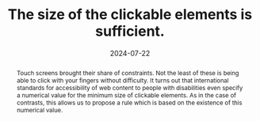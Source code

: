 ---
N: '181'
Rubrique: Présentation
title: The size of the clickable elements is sufficient. 
abstract: Touch screens brought their share of constraints. Not the least of these is being able to click with your fingers without difficulty. It turns out that international standards for accessibility of web content to people with disabilities even specify a numerical value for the minimum size of clickable elements. As in the case of contrasts, this allows us to propose a rule which is based on the existence of this numerical value.
categories: ["Presentation"]
agrege: O4181-E061
opquast: '4 181'
indiceebook: '61'
description: "Rule n° 061"
before: "060"
weight: "061"
after: "062"
actif: '1'
layout: rules
date: 2024-07-22
tags: ["Accessibility", ""]
objectif: ["Allow the user to click on interactive elements.
", "Limit false and unnecessary manipulations.", "Improve compatibility with mobile terminals.", "Improve the accessibility of content for people with disabilities."]
Meo: ["Give each clickable element (buttons, links) a default size of at least 44 by 44 pixels"]
Controle: ["check that the default size of each clickable element (buttons, links) is at least 44 by 44 pixels"
]
epubcheck: 
ace: 
Source: ["Opquast"]
Referentiel: [""]
Steps: ["conception", ""]
---